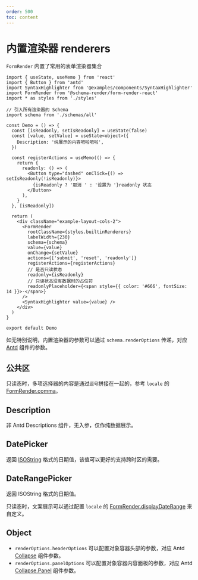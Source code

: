 ```yaml
---
order: 500
toc: content
---
```


# 内置渲染器 renderers

`FormRender` 内置了常用的表单渲染器集合

```tsx
import { useState, useMemo } from 'react'
import { Button } from 'antd'
import SyntaxHighlighter from '@examples/components/SyntaxHighlighter'
import FormRender from '@schema-render/form-render-react'
import * as styles from './styles'

// 引入所有渲染器的 Schema
import schema from './schemas/all'

const Demo = () => {
  const [isReadonly, setIsReadonly] = useState(false)
  const [value, setValue] = useState<object>({
    Description: '纯展示的内容吧啦吧啦',
  })

  const registerActions = useMemo(() => {
    return {
      readonly: () => (
        <Button type="dashed" onClick={() => setIsReadonly(!isReadonly)}>
          {isReadonly ? '取消 ' : '设置为 '}readonly 状态
        </Button>
      ),
    }
  }, [isReadonly])

  return (
    <div className="example-layout-cols-2">
      <FormRender
        rootClassName={styles.builtinRenderers}
        labelWidth={230}
        schema={schema}
        value={value}
        onChange={setValue}
        actions={['submit', 'reset', 'readonly']}
        registerActions={registerActions}
        // 是否只读状态
        readonly={isReadonly}
        // 只读状态没有数据时的占位符
        readonlyPlaceholder={<span style={{ color: '#666', fontSize: 14 }}>-</span>}
      />
      <SyntaxHighlighter value={value} />
    </div>
  )
}

export default Demo
```

如无特别说明，内置渲染器的参数可以通过 `schema.renderOptions` 传递，对应 [Antd](https://ant-design.antgroup.com/components/overview-cn/) 组件的参数。

## 公共区

只读态时，多项选择器的内容是通过`逗号`拼接在一起的，参考 `locale` 的 [FormRender.comma](https://github.com/Barrior/schema-render/blob/main/packages/form-render-react/src/locale/zh_CN.ts#L10)。

## Description

非 Antd Descriptions 组件，无入参，仅作纯数据展示。

## DatePicker

返回 [ISOString](https://developer.mozilla.org/en-US/docs/Web/JavaScript/Reference/Global_Objects/Date/toISOString) 格式的日期值，该值可以更好的支持跨时区的需要。

## DateRangePicker

返回 ISOString 格式的日期值。

只读态时，文案展示可以通过配置 `locale` 的 [FormRender.displayDateRange](https://github.com/Barrior/schema-render/blob/main/packages/form-render-react/src/locale/zh_CN.ts#L11) 来自定义。

## Object

- `renderOptions.headerOptions` 可以配置对象容器头部的参数，对应 Antd [Collapse](https://ant-design.antgroup.com/components/collapse-cn#collapse) 组件参数。
- `renderOptions.panelOptions` 可以配置对象容器内容面板的参数，对应 Antd [Collapse.Panel](https://ant-design.antgroup.com/components/collapse-cn#collapse) 组件参数。
